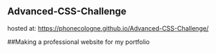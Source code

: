 ## Advanced-CSS-Challenge

hosted at: https://phonecologne.github.io/Advanced-CSS-Challenge/

##Making a professional website for my portfolio
